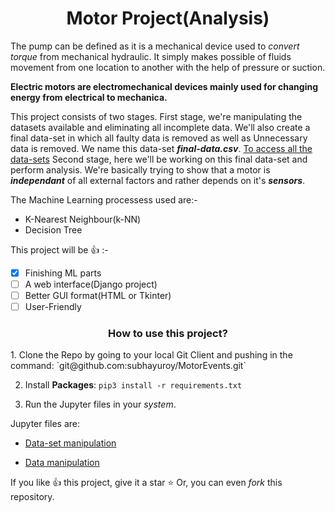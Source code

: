 <h1 align="center">Motor Project(Analysis)</h1>

The pump can be defined as it is a mechanical device used to *convert torque* from mechanical hydraulic.
It simply makes possible of fluids movement from one location to another with the help of pressure or suction.

**Electric motors are electromechanical devices mainly used for changing energy from electrical to mechanica.**

This project consists of two stages. First stage, we're manipulating the datasets available and eliminating all incomplete data.
We'll also create a final data-set in which all faulty data is removed as well as Unnecessary data is removed. We name this data-set ***final-data.csv***.
[To access all the data-sets](Data/)
Second stage, here we'll be working on this final data-set and perform analysis. We're basically trying to show that a motor is ***independant*** of all external factors and rather depends on it's ***sensors***.

The Machine Learning processess used are:-
- K-Nearest Neighbour(k-NN)
- Decision Tree

This project will be :+1: :-
- [x] Finishing ML parts
- [ ] A web interface(Django project)
- [ ] Better GUI format(HTML or Tkinter)
- [ ] User-Friendly

<h3 align="center">How to use this project?</h3>
1. Clone the Repo by going to your local Git Client and pushing in the command: `git@github.com:subhayuroy/MotorEvents.git`
 
2. Install **Packages**: `pip3 install -r requirements.txt`
 
3. Run the Jupyter files in your *system*.
 
 Jupyter files are:
 - [Data-set manipulation](https://github.com/subhayuroy/MotorEvents/blob/master/Events.ipynb)
 
 - [Data manipulation](https://github.com/subhayuroy/MotorEvents/blob/master/eventAnalysis.ipynb)
 
 If you like :+1: this project, give it a star :star: 
 Or, you can even *fork* this repository.
